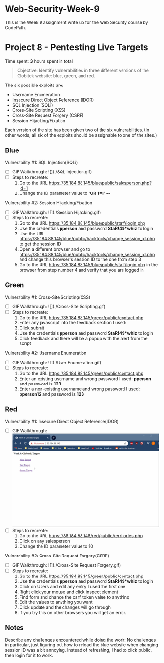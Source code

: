 # Web-Security-Week-9
This is the Week 9 assignment write up for the Web Security course by CodePath.

# Project 8 - Pentesting Live Targets

Time spent: **3** hours spent in total

> Objective: Identify vulnerabilities in three different versions of the Globitek website: blue, green, and red.

The six possible exploits are:
* Username Enumeration
* Insecure Direct Object Reference (IDOR)
* SQL Injection (SQLi)
* Cross-Site Scripting (XSS)
* Cross-Site Request Forgery (CSRF)
* Session Hijacking/Fixation

Each version of the site has been given two of the six vulnerabilities. (In other words, all six of the exploits should be assignable to one of the sites.)

## Blue

Vulnerability #1: SQL Injection(SQLi)
- [ ] GIF Walkthrough: ![](./SQL Injection.gif)
- [ ] Steps to recreate:
	1) Go to the URL https://35.184.88.145/blue/public/salesperson.php?id=1
	2) Change the ID parameter value to **'OR 1=1' --**

Vulnerability #2: Session Hijacking/Fixation
- [ ] GIF Walkthrough: ![](./Session Hijacking.gif)
- [ ] Steps to recreate:
	1) Go to the URL https://35.184.88.145/blue/public/staff/login.php
	2) Use the credentials **pperson** and password **StaR!49*whiz** to login
	3) Use the URL https://35.184.88.145/blue/public/hacktools/change_session_id.php to get the session ID
	4) Open a different browser and go to https://35.184.88.145/blue/public/hacktools/change_session_id.php
	   and change this browser's session ID to the one from step 3
	5) Go to the URL https://35.184.88.145/blue/public/staff/login.php in the browser from step number 4 and
	   verify that you are logged in

## Green

Vulnerability #1: Cross-Site Scripting(XSS)
- [ ] GIF Walkthrough: ![](./Cross-Site Scripting.gif)
- [ ] Steps to recreate:
	1) Go to the URL https://35.184.88.145/green/public/contact.php
	2) Enter any javascript into the feedback section
	   I used:
	   **<script>alert("Farhan has discovered an explot")</script>**
	3) Click submit
	4) Use the credentials **pperson** and password **StaR!49*whiz** to login
	5) Click feedback and there will be a popup with the alert from the script

Vulnerability #2: Username Enumeration
- [ ] GIF Walkthrough: ![](./User Enumeration.gif)
- [ ] Steps to recreate:
	1) Go to the URL https://35.184.88.145/green/public/contact.php
	2) Enter an existing username and wrong password
	   I used:
	   **pperson** and password is **123**
	3) Enter a non-existing username and wrong password
	   I used:
	   **pperson12** and password is **123**

## Red

Vulnerability #1: Insecure Direct Object Reference(IDOR)
- [ ] GIF Walkthrough: ![](./InsecureDirectObjectReferencing.gif)
- [ ] Steps to recreate:
	1) Go to the URL https://35.184.88.145/red/public/territories.php
	2) Click on any salesperson
	3) Change the ID parameter value to 10

Vulnerability #2: Cross-Site Request Forgery(CSRF)
- [ ] GIF Walkthrough: ![](./Cross-Site Request Forgery.gif)
- [ ] Steps to recreate:
	1) Go to the URL https://35.184.88.145/green/public/contact.php
	2) Use the credentials **pperson** and password **StaR!49*whiz** to login
	3) Click on Users and edit any entry I used the first one
	4) Right click your mouse and click inspect element
	5) Find form and change the csrf_token value to anything
	6) Edit the values to anything you want
	7) Click update and the changes will go through
	8) If you try this on other browsers you will get an error.

## Notes

Describe any challenges encountered while doing the work:
No challenges in particular, just figuring out how to reload the blue website when changing session ID was a bit annoying.
Instead of refreshing, I had to click public, then login for it to work.
